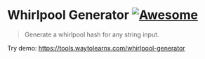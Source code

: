 # Whirlpool Generator [![Awesome](https://cdn.rawgit.com/sindresorhus/awesome/d7305f38d29fed78fa85652e3a63e154dd8e8829/media/badge.svg)](https://github.com/sindresorhus/awesome)

>Generate a whirlpool hash for any string input.

Try demo: https://tools.waytolearnx.com/whirlpool-generator
